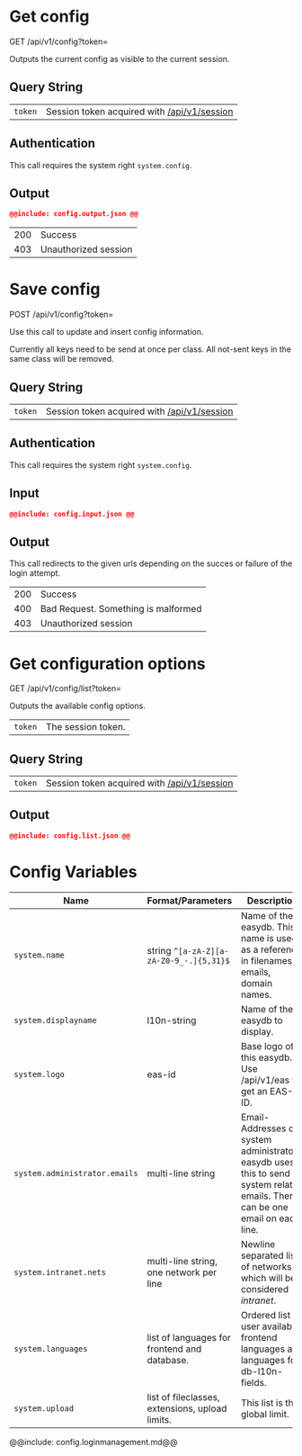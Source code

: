 # Get config

GET /api/v1/config?token=<token>

Outputs the current config as visible to the current session.

## Query String

|   |   |
|---|---|
| `token` | Session token acquired with [/api/v1/session](/technical/api/session/session.md) |

## Authentication

This call requires the system right `system.config`.

## Output

~~~~json
@@include: config.output.json @@
~~~~

|   |   |
|---|---|
| 200 | Success |
| 403 | Unauthorized session |





# Save config

POST /api/v1/config?token=<token>

Use this call to update and insert config information.

Currently all keys need to be send at once per class. All not-sent keys
in the same class will be removed.

## Query String

|   |   |
|---|---|
| `token` | Session token acquired with [/api/v1/session](/technical/api/session/session.md) |

## Authentication

This call requires the system right `system.config`.

## Input

~~~~json
@@include: config.input.json @@
~~~~

## Output

This call redirects to the given urls depending on the succes or failure
of the login attempt.

|   |   |
|---|---|
| 200 | Success |
| 400 | Bad Request. Something is malformed |
| 403 | Unauthorized session |





# Get configuration options

GET /api/v1/config/list?token=<token>

Outputs the available config options.

|  |                    |
|-----|--------------------|
| `token` |   The session token.		 |

## Query String

|   |   |
|---|---|
| `token` | Session token acquired with [/api/v1/session](/technical/api/session/session.md) |

## Output

~~~~json
@@include: config.list.json @@
~~~~

# Config Variables

|Name					|Format/Parameters		| Description					|
|-----------------------|-----------------------|-------------------------------|
|`system.name`			| string `^[a-zA-Z][a-zA-Z0-9_-.]{5,31}$` | Name of the easydb. This name is used as a reference in filenames, emails, domain names.|
|`system.displayname`	| l10n-string			| Name of the easydb to display. |
|`system.logo`			| eas-id				| Base logo of this easydb. Use /api/v1/eas to get an EAS-ID.  |
|`system.administrator.emails`| multi-line string | Email-Addresses of system administrators. easydb uses this to send system related emails. There can be one email on each line.|
|`system.intranet.nets`		   | multi-line string, one network per line | Newline separated list of networks which will be considered *intranet*.|
|`system.languages`   		   | list of languages for frontend and database. | Ordered list of user available frontend languages and languages for db-l10n-fields. |
|`system.upload`   	   		   | list of fileclasses, extensions, upload limits. | This list is the global limit.  |
@@include: config.loginmanagement.md@@
